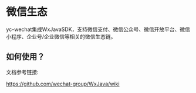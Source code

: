 # 微信生态
yc-wechat集成WxJavaSDK，支持微信支付、微信公众号、微信开放平台、微信小程序、企业号/企业微信等相关的微信生态链。

## 如何使用？
文档参考链接:
https://github.com/wechat-group/WxJava/wiki

